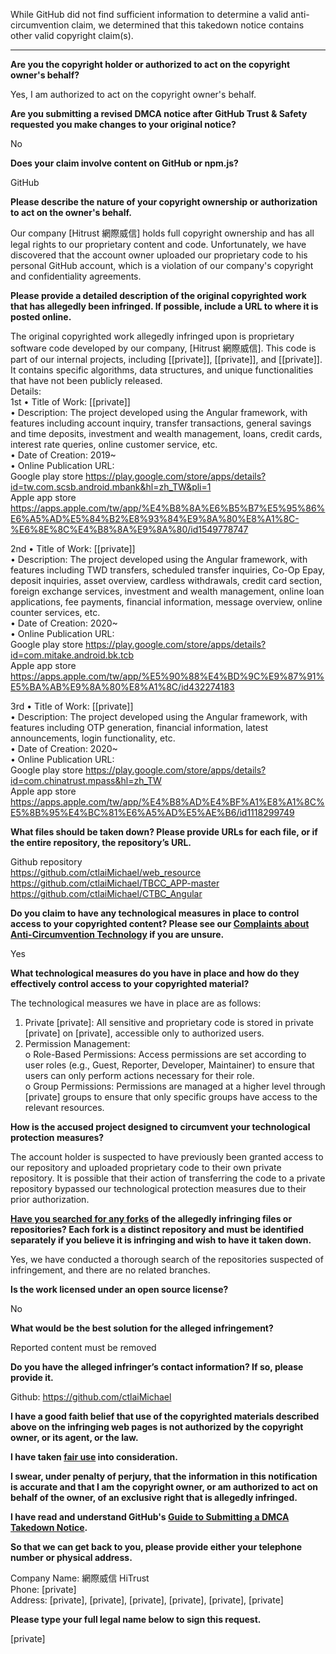 While GitHub did not find sufficient information to determine a valid anti-circumvention claim, we determined that this takedown notice contains other valid copyright claim(s).

---

**Are you the copyright holder or authorized to act on the copyright owner's behalf?**

Yes, I am authorized to act on the copyright owner's behalf.

**Are you submitting a revised DMCA notice after GitHub Trust & Safety requested you make changes to your original notice?**

No

**Does your claim involve content on GitHub or npm.js?**

GitHub

**Please describe the nature of your copyright ownership or authorization to act on the owner's behalf.**

Our company [Hitrust 網際威信] holds full copyright ownership and has all legal rights to our proprietary content and code. Unfortunately, we have discovered that the account owner uploaded our proprietary code to his personal GitHub account, which is a violation of our company's copyright and confidentiality agreements.

**Please provide a detailed description of the original copyrighted work that has allegedly been infringed. If possible, include a URL to where it is posted online.**

The original copyrighted work allegedly infringed upon is proprietary software code developed by our company, [Hitrust 網際威信]. This code is part of our internal projects, including [[private]], [[private]], and [[private]]. It contains specific algorithms, data structures, and unique functionalities that have not been publicly released.  
Details:  
1st
• Title of Work: [[private]]  
• Description: The project developed using the Angular framework, with features including account inquiry, transfer transactions, general savings and time deposits, investment and wealth management, loans, credit cards, interest rate queries, online customer service, etc.  
• Date of Creation: 2019~  
• Online Publication URL:  
Google play store https://play.google.com/store/apps/details?id=tw.com.scsb.android.mbank&hl=zh_TW&pli=1  
Apple app store  
https://apps.apple.com/tw/app/%E4%B8%8A%E6%B5%B7%E5%95%86%E6%A5%AD%E5%84%B2%E8%93%84%E9%8A%80%E8%A1%8C-%E6%8E%8C%E4%B8%8A%E9%8A%80/id1549778747

2nd
• Title of Work: [[private]]  
• Description: The project developed using the Angular framework, with features including TWD transfers, scheduled transfer inquiries, Co-Op Epay, deposit inquiries, asset overview, cardless withdrawals, credit card section, foreign exchange services, investment and wealth management, online loan applications, fee payments, financial information, message overview, online counter services, etc.  
• Date of Creation: 2020~  
• Online Publication URL:  
Google play store https://play.google.com/store/apps/details?id=com.mitake.android.bk.tcb  
Apple app store  
https://apps.apple.com/tw/app/%E5%90%88%E4%BD%9C%E9%87%91%E5%BA%AB%E9%8A%80%E8%A1%8C/id432274183

3rd
• Title of Work: [[private]]  
• Description: The project developed using the Angular framework, with features including OTP generation, financial information, latest announcements, login functionality, etc.  
• Date of Creation: 2020~  
• Online Publication URL:  
Google play store https://play.google.com/store/apps/details?id=com.chinatrust.mpass&hl=zh_TW  
Apple app store  
https://apps.apple.com/tw/app/%E4%B8%AD%E4%BF%A1%E8%A1%8C%E5%8B%95%E4%BC%81%E6%A5%AD%E5%AE%B6/id1118299749  

**What files should be taken down? Please provide URLs for each file, or if the entire repository, the repository’s URL.**

Github repository  
https://github.com/ctlaiMichael/web_resource  
https://github.com/ctlaiMichael/TBCC_APP-master  
https://github.com/ctlaiMichael/CTBC_Angular  

**Do you claim to have any technological measures in place to control access to your copyrighted content? Please see our <a href="https://docs.github.com/articles/guide-to-submitting-a-dmca-takedown-notice#complaints-about-anti-circumvention-technology">Complaints about Anti-Circumvention Technology</a> if you are unsure.**

Yes

**What technological measures do you have in place and how do they effectively control access to your copyrighted material?**

The technological measures we have in place are as follows:  
1. Private [private]: All sensitive and proprietary code is stored in private [private] on [private], accessible only to authorized users.  
2. Permission Management:  
o Role-Based Permissions: Access permissions are set according to user roles (e.g., Guest, Reporter, Developer, Maintainer) to ensure that users can only perform actions necessary for their role.  
o Group Permissions: Permissions are managed at a higher level through [private] groups to ensure that only specific groups have access to the relevant resources.

**How is the accused project designed to circumvent your technological protection measures?**

The account holder is suspected to have previously been granted access to our repository and uploaded proprietary code to their own private repository. It is possible that their action of transferring the code to a private repository bypassed our technological protection measures due to their prior authorization.

**<a href="https://docs.github.com/articles/dmca-takedown-policy#b-what-about-forks-or-whats-a-fork">Have you searched for any forks</a> of the allegedly infringing files or repositories? Each fork is a distinct repository and must be identified separately if you believe it is infringing and wish to have it taken down.**

Yes, we have conducted a thorough search of the repositories suspected of infringement, and there are no related branches.

**Is the work licensed under an open source license?**

No

**What would be the best solution for the alleged infringement?**

Reported content must be removed

**Do you have the alleged infringer’s contact information? If so, please provide it.**

Github: https://github.com/ctlaiMichael

**I have a good faith belief that use of the copyrighted materials described above on the infringing web pages is not authorized by the copyright owner, or its agent, or the law.**

**I have taken <a href="https://www.lumendatabase.org/topics/22">fair use</a> into consideration.**

**I swear, under penalty of perjury, that the information in this notification is accurate and that I am the copyright owner, or am authorized to act on behalf of the owner, of an exclusive right that is allegedly infringed.**

**I have read and understand GitHub's <a href="https://docs.github.com/articles/guide-to-submitting-a-dmca-takedown-notice/">Guide to Submitting a DMCA Takedown Notice</a>.**

**So that we can get back to you, please provide either your telephone number or physical address.**

Company Name: 網際威信 HiTrust  
Phone: [private]  
Address: [private], [private], [private], [private], [private], [private]

**Please type your full legal name below to sign this request.**

[private]
